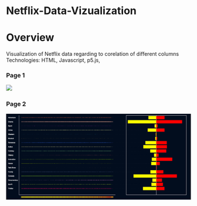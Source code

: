 # Netflix-Data-Vizualization

# Overview
Visualization of Netflix data regarding to corelation of different columns<br/>
Technologies: HTML, Javascript, p5.js,

### Page 1
![](images/Capture0.PNG)
### Page 2
![](images/Capture1.PNG)

